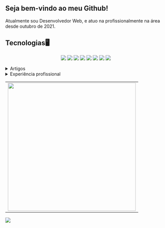 ## Seja bem-vindo ao meu Github!

Atualmente sou Desenvolvedor Web, e atuo na profissionalmente na área desde outubro de 2021.

## Tecnologias🖥️
<p align="center">
    <img src="https://img.shields.io/badge/html5%20-%23E34F26.svg?&style=for-the-badge&logo=html5&logoColor=white"/>
    <img src="https://img.shields.io/badge/css3%20-%231572B6.svg?&style=for-the-badge&logo=css3&logoColor=white"/>
    <img src="https://img.shields.io/badge/javascript%20-%23323330.svg?&style=for-the-badge&logo=javascript&logoColor=%23F7DF1E"/>
    <img src="https://img.shields.io/badge/node.js%20-%2343853D.svg?&style=for-the-badge&logo=node.js&logoColor=white"/>
    <img src="https://img.shields.io/badge/elixir%20-%23000000.svg?&style=for-the-badge&logo=elixir&logoColor=D133FF"/>
    <img src="https://img.shields.io/badge/git%20-%23F05033.svg?&style=for-the-badge&logo=git&logoColor=white"/>
    <img src ="https://img.shields.io/badge/postgres-%23316192.svg?&style=for-the-badge&logo=postgresql&logoColor=white"/>
    <img src="https://img.shields.io/badge/docker%20-%230db7ed.svg?&style=for-the-badge&logo=docker&logoColor=white"/>
</p>

<details>
<summary>Artigos</summary>
    
[**O que é micro front-end?**](https://dev.to/jpbrab0/o-que-e-micro-front-end-4kci)
    
[Pattern Matching no Elixir](https://dev.to/jpbrab0/pattern-matching-no-elixir-1n08)
    
[Todo list com Vue.js](https://dev.to/jpbrab0/fazendo-uma-todo-list-com-vuejs-55p1)
    
[Primeiros passos com Nunjucks!](https://dev.to/jpbrab0/nunjucks-template-engine-1k30)    
</details>
<details>
<summary>Experiência profissional</summary>
    <table>
        <tr>
            <th>Empresa</th>
            <th>Cargo</th>
            <th>Tecnologias</th>
            <th>Tempo na empresa</th>
        </tr>
        <tr>
            <td>Dock</td>
            <td>Menor Aprendiz</td>
            <td>Javascript/Typescript, React.js, Node.js, Sass, Graphql</td>
            <td>Outubro 2021 - Até o momento</td>
        </tr>
    </table>
</details>

<center>
<table>
    <tr>
        <td><img width="400px" align="center" src="https://github-readme-stats.vercel.app/api/top-langs/?username=jpbrab0&hide=html&layout=compact&theme=buefy" /></td>  
</table>
</center>

![](https://komarev.com/ghpvc/?username=jpbrab0&color=blue&style=flat)
